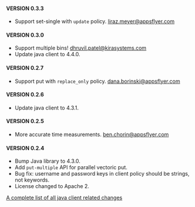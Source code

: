 #### VERSION 0.3.3
* Support set-single with `update` policy. liraz.meyer@appsflyer.com

#### VERSION 0.3.0
* Support multiple bins! dhruvil.patel@kirasystems.com
* Update java client to 4.4.0.

#### VERSION 0.2.7
* Support put with `replace_only` policy. dana.borinski@appsflyer.com

#### VERSION 0.2.6
* Update java client to 4.3.1.

#### VERSION 0.2.5
* More accurate time measurements. ben.chorin@appsflyer.com

#### VERSION 0.2.4

* Bump Java library to 4.3.0.
* Add `put-multiple` API for parallel vectoric put.
* Bug fix: username and password keys in client policy should be strings, not keywords.
* License changed to Apache 2.


[A complete list of all java client related changes](https://www.aerospike.com/download/client/java/notes.html)
